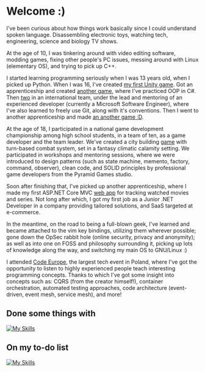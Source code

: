 # Welcome :)
I've been curious about how things work basically since I could understand spoken language. Disassembling electronic toys, watching tech, engineering, science and biology TV shows.

At the age of 10, I was tinkering around with video editing software, modding games, fixing other people's PC issues, messing around with Linux (elementary OS), and trying to pick up C++.

I started learning programming seriously when I was 13 years old, when I picked up Python. When I was 16, I've created [my first Unity game](https://github.com/exostin/SuperCubeBoy3D). Got an apprenticeship and created [another game](https://github.com/exostin/ConsoleBattleshipsGame), where I've practiced OOP in C#. Then [two](https://github.com/sirjust/PawnsHaveSouls) in an international team, under the lead and mentoring of an experienced developer (currently a Microsoft Software Engineer), where I've also learned to freely use Git, along with it's conventions. Then I went to another apprenticeship and made [an another game :D](https://github.com/exostin/UnityBattleships).

At the age of 18, I participated in a national game development championship among high school students, in a team of ten, as a game developer and the team leader. We've created a city building [game](https://github.com/exostin/ExpiryDate) with turn-based combat system, set in a fantasy climatic calamity setting. We participated in workshops and mentoring sessions, where we were introduced to design patterns (such as state machine, memento, factory, command, observer), clean code, and SOLID principles by professional game developers from the Pyramid Games studio.

Soon after finishing that, I've picked up another apprenticeship, where I made my first ASP.NET Core MVC [web app](WatchList_DEMO.gif) for tracking watched movies and series. Not long after which, I got my first job as a Junior .NET Developer in a company providing tailored solutions, and SaaS targeted at e-commerce.

In the meantime, on the road to being a full-blown geek, I've learned and became attached to the vim key bindings, utilizing them wherever possible; gone down the OpSec rabbit hole (online security, privacy and anonymity); as well as into one on FOSS and philosophy surrounding it, picking up lots of knowledge along the way, and switching my main OS to GNU/Linux :)

I attended [Code Europe](https://www.codeeurope.pl/en/), the largest tech event in Poland, where I've got the opportunity to listen to highly experienced people teach interesting programming concepts. Thanks to which I've got some insight into concepts such as: CQRS (from the creator himself!), container orchestration, automated testing approaches, code architecture (event-driven, event mesh, service mesh), and more!

## Done some things with
[![My Skills](https://skillicons.dev/icons?i=cs,dotnet,unity,visualstudio,git,js,jquery)](https://skillicons.dev)

## On my to-do list
[![My Skills](https://skillicons.dev/icons?i=rust,ts,angular,react)](https://skillicons.dev)
